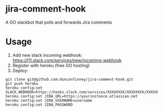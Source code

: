 jira-comment-hook
=================

A GO slackbot that polls and forwards Jira comments

Usage
=====

1. Add new slack incoming webhook: https://l11.slack.com/services/new/incoming-webhook
2. Register with heroku (free GO hosting)
3. Deploy:

```
git clone git@github.com:duncanfinney/jira-comment-hook.git
git push heroku
heroku config:set SLACK_WEBHOOK=https://hooks.slack.com/services/XXXXXXXX/XXXXXXXX/XXXXXXXXXXXXXXX
heroku config:set JIRA_URL=https://yourinstance.atlassian.net
heroku config:set JIRA_USERNAME=username
heroku config:set JIRA_PASSWORD
```
